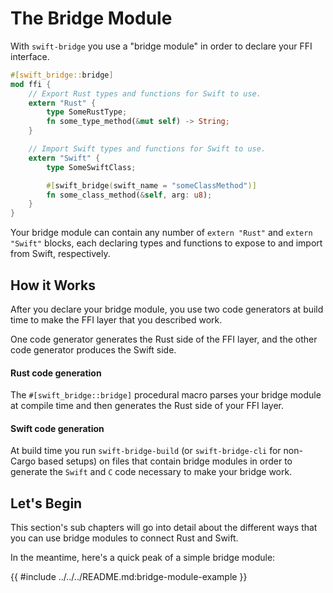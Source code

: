 # The Bridge Module

With `swift-bridge` you use a "bridge module" in order to declare your FFI interface.

```rust
#[swift_bridge::bridge]
mod ffi {
    // Export Rust types and functions for Swift to use.
    extern "Rust" {
        type SomeRustType;
        fn some_type_method(&mut self) -> String;
    }

    // Import Swift types and functions for Swift to use.
    extern "Swift" {
        type SomeSwiftClass;

        #[swift_bridge(swift_name = "someClassMethod")]
        fn some_class_method(&self, arg: u8);
    }
}
```

Your bridge module can contain any number of `extern "Rust"` and `extern "Swift"` blocks, each declaring types
and functions to expose to and import from Swift, respectively.

## How it Works

After you declare your bridge module, you use two code generators at build time to make the FFI layer
that you described work.

One code generator generates the Rust side of the FFI layer, and the other code generator produces the Swift side.

#### Rust code generation

The `#[swift_bridge::bridge]` procedural macro parses your bridge module at compile time and then
 generates the Rust side of your FFI layer.

#### Swift code generation

At build time you run `swift-bridge-build` (or `swift-bridge-cli` for non-Cargo based setups) on files that contain
bridge modules in order to generate the `Swift` and `C` code necessary to make your bridge work.

## Let's Begin

This section's sub chapters will go into detail about the different ways that you can use bridge modules to
connect Rust and Swift.

In the meantime, here's a quick peak of a simple bridge module:

{{ #include ../../../README.md:bridge-module-example }}

